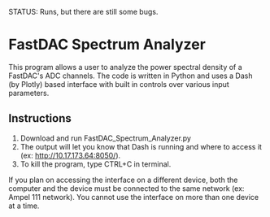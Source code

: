 STATUS:  Runs, but there are still some bugs.

# FastDAC Spectrum Analyzer

This program allows a user to analyze the power spectral density of a FastDAC's ADC channels.  The code is written in Python and uses a Dash (by Plotly) based interface with built in controls over various input parameters.

## Instructions

1. Download and run FastDAC_Spectrum_Analyzer.py
2. The output will let you know that Dash is running and where to access it (ex: http://10.17.173.64:8050/).
3. To kill the program, type CTRL+C in terminal.

If you plan on accessing the interface on a different device, both the computer and the device must be connected to the same network (ex: Ampel 111 network).  You cannot use the interface on more than one device at a time.
